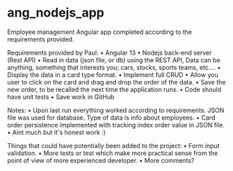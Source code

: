 # ang_nodejs_app
Employee management Angular app completed according to the requirements provided.

Requirements provided by Paul:
•	Angular 13
•	Nodejs back-end server (Rest API)
•	Read in data (json file, or db) using the REST API, Data can be anything, something that interests you; cars, stocks, sports teams, etc.…
•	Display the data in a card type format.
•	Implement full CRUD
•	Allow you user to click on the card and drag and drop the order of the data.
•	Save the new order, to be recalled the next time the application runs.
•	Code should have unit tests
•	Save work in GitHub

Notes:
•	Upon last run everything worked according to requirements. JSON file was used for database. Type of data is info about employees.
•	Card order persistence implemented with tracking index order value in JSON file.
•	Aint much but it's honest work :)

Things that could have potentially been added to the project:
•	Form input validation.
•	More tests or test which make more practical sense from the point of view of more experienced developer.
•	More comments?
